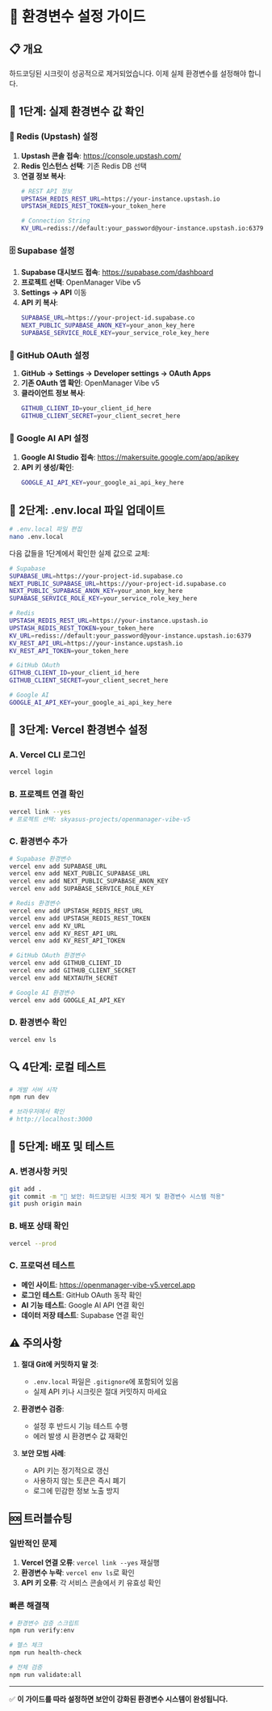 # 🔧 환경변수 설정 가이드

## 📋 개요
하드코딩된 시크릿이 성공적으로 제거되었습니다. 이제 실제 환경변수를 설정해야 합니다.

## 🚀 1단계: 실제 환경변수 값 확인

### 🔴 Redis (Upstash) 설정
1. **Upstash 콘솔 접속**: https://console.upstash.com/
2. **Redis 인스턴스 선택**: 기존 Redis DB 선택
3. **연결 정보 복사**:
   ```bash
   # REST API 정보
   UPSTASH_REDIS_REST_URL=https://your-instance.upstash.io
   UPSTASH_REDIS_REST_TOKEN=your_token_here
   
   # Connection String
   KV_URL=rediss://default:your_password@your-instance.upstash.io:6379
   ```

### 🗄️ Supabase 설정
1. **Supabase 대시보드 접속**: https://supabase.com/dashboard
2. **프로젝트 선택**: OpenManager Vibe v5
3. **Settings → API** 이동
4. **API 키 복사**:
   ```bash
   SUPABASE_URL=https://your-project-id.supabase.co
   NEXT_PUBLIC_SUPABASE_ANON_KEY=your_anon_key_here
   SUPABASE_SERVICE_ROLE_KEY=your_service_role_key_here
   ```

### 🔐 GitHub OAuth 설정
1. **GitHub → Settings → Developer settings → OAuth Apps**
2. **기존 OAuth 앱 확인**: OpenManager Vibe v5
3. **클라이언트 정보 복사**:
   ```bash
   GITHUB_CLIENT_ID=your_client_id_here
   GITHUB_CLIENT_SECRET=your_client_secret_here
   ```

### 🤖 Google AI API 설정
1. **Google AI Studio 접속**: https://makersuite.google.com/app/apikey
2. **API 키 생성/확인**:
   ```bash
   GOOGLE_AI_API_KEY=your_google_ai_api_key_here
   ```

## 🔧 2단계: .env.local 파일 업데이트

```bash
# .env.local 파일 편집
nano .env.local
```

다음 값들을 1단계에서 확인한 실제 값으로 교체:

```bash
# Supabase
SUPABASE_URL=https://your-project-id.supabase.co
NEXT_PUBLIC_SUPABASE_URL=https://your-project-id.supabase.co
NEXT_PUBLIC_SUPABASE_ANON_KEY=your_anon_key_here
SUPABASE_SERVICE_ROLE_KEY=your_service_role_key_here

# Redis
UPSTASH_REDIS_REST_URL=https://your-instance.upstash.io
UPSTASH_REDIS_REST_TOKEN=your_token_here
KV_URL=rediss://default:your_password@your-instance.upstash.io:6379
KV_REST_API_URL=https://your-instance.upstash.io
KV_REST_API_TOKEN=your_token_here

# GitHub OAuth
GITHUB_CLIENT_ID=your_client_id_here
GITHUB_CLIENT_SECRET=your_client_secret_here

# Google AI
GOOGLE_AI_API_KEY=your_google_ai_api_key_here
```

## 🚀 3단계: Vercel 환경변수 설정

### A. Vercel CLI 로그인
```bash
vercel login
```

### B. 프로젝트 연결 확인
```bash
vercel link --yes
# 프로젝트 선택: skyasus-projects/openmanager-vibe-v5
```

### C. 환경변수 추가
```bash
# Supabase 환경변수
vercel env add SUPABASE_URL
vercel env add NEXT_PUBLIC_SUPABASE_URL  
vercel env add NEXT_PUBLIC_SUPABASE_ANON_KEY
vercel env add SUPABASE_SERVICE_ROLE_KEY

# Redis 환경변수
vercel env add UPSTASH_REDIS_REST_URL
vercel env add UPSTASH_REDIS_REST_TOKEN
vercel env add KV_URL
vercel env add KV_REST_API_URL
vercel env add KV_REST_API_TOKEN

# GitHub OAuth 환경변수
vercel env add GITHUB_CLIENT_ID
vercel env add GITHUB_CLIENT_SECRET
vercel env add NEXTAUTH_SECRET

# Google AI 환경변수
vercel env add GOOGLE_AI_API_KEY
```

### D. 환경변수 확인
```bash
vercel env ls
```

## 🔍 4단계: 로컬 테스트

```bash
# 개발 서버 시작
npm run dev

# 브라우저에서 확인
# http://localhost:3000
```

## 🚀 5단계: 배포 및 테스트

### A. 변경사항 커밋
```bash
git add .
git commit -m "🔐 보안: 하드코딩된 시크릿 제거 및 환경변수 시스템 적용"
git push origin main
```

### B. 배포 상태 확인
```bash
vercel --prod
```

### C. 프로덕션 테스트
- **메인 사이트**: https://openmanager-vibe-v5.vercel.app
- **로그인 테스트**: GitHub OAuth 동작 확인
- **AI 기능 테스트**: Google AI API 연결 확인
- **데이터 저장 테스트**: Supabase 연결 확인

## ⚠️ 주의사항

1. **절대 Git에 커밋하지 말 것**:
   - `.env.local` 파일은 `.gitignore`에 포함되어 있음
   - 실제 API 키나 시크릿은 절대 커밋하지 마세요

2. **환경변수 검증**:
   - 설정 후 반드시 기능 테스트 수행
   - 에러 발생 시 환경변수 값 재확인

3. **보안 모범 사례**:
   - API 키는 정기적으로 갱신
   - 사용하지 않는 토큰은 즉시 폐기
   - 로그에 민감한 정보 노출 방지

## 🆘 트러블슈팅

### 일반적인 문제
1. **Vercel 연결 오류**: `vercel link --yes` 재실행
2. **환경변수 누락**: `vercel env ls`로 확인
3. **API 키 오류**: 각 서비스 콘솔에서 키 유효성 확인

### 빠른 해결책
```bash
# 환경변수 검증 스크립트
npm run verify:env

# 헬스 체크
npm run health-check

# 전체 검증
npm run validate:all
```

---

✅ **이 가이드를 따라 설정하면 보안이 강화된 환경변수 시스템이 완성됩니다.**